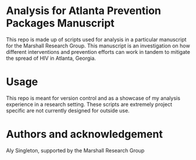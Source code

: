 # Analysis for Atlanta Prevention Packages Manuscript

This repo is made up of scripts used for analysis in a particular manuscript for the Marshall Research Group. This manuscript is an investigation on how different interventions and prevention efforts can work in tandem to mitigate the spread of HIV in Atlanta, Georgia.

# Usage

This repo is meant for version control and as a showcase of my analysis experience in a research setting. These scripts are extremely project specific are not currently designed for outside use. 

# Authors and acknowledgement

Aly Singleton, supported by the Marshall Research Group
